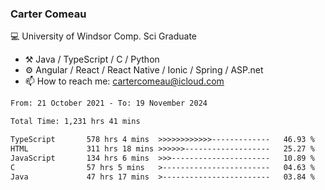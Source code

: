 ### Carter Comeau

💻 University of Windsor Comp. Sci Graduate

- ⚒️ Java / TypeScript / C / Python
- ⚙️ Angular / React / React Native / Ionic / Spring / ASP.net
- 📫 How to reach me: cartercomeau@icloud.com

<!--START_SECTION:waka-->

```txt
From: 21 October 2021 - To: 19 November 2024

Total Time: 1,231 hrs 41 mins

TypeScript       578 hrs 4 mins  >>>>>>>>>>>>-------------   46.93 %
HTML             311 hrs 18 mins >>>>>>-------------------   25.27 %
JavaScript       134 hrs 6 mins  >>>----------------------   10.89 %
C                57 hrs 5 mins   >------------------------   04.63 %
Java             47 hrs 17 mins  >------------------------   03.84 %
```

<!--END_SECTION:waka-->

